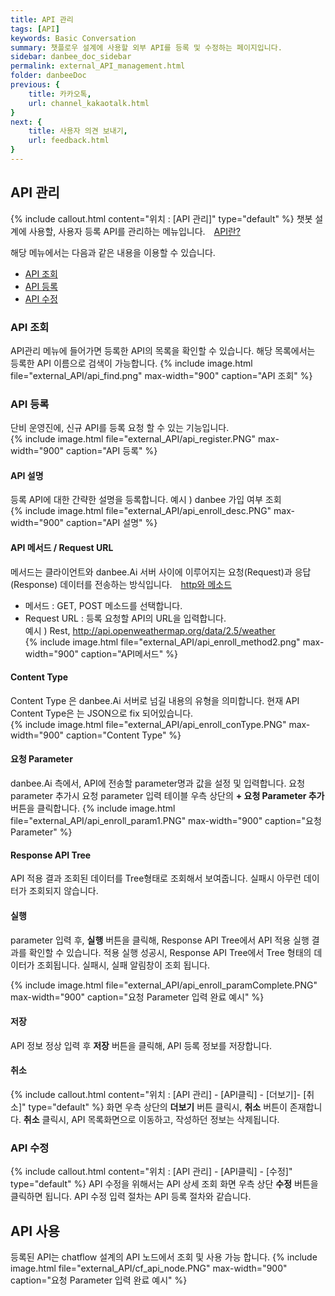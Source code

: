 ```yaml
---
title: API 관리
tags: [API]
keywords: Basic Conversation
summary: 챗플로우 설계에 사용할 외부 API를 등록 및 수정하는 페이지입니다.
sidebar: danbee_doc_sidebar
permalink: external_API_management.html
folder: danbeeDoc
previous: {
    title: 카카오톡,
    url: channel_kakaotalk.html
}
next: {
    title: 사용자 의견 보내기,
    url: feedback.html
}
---
```


## API 관리
 {% include callout.html content="위치 : [API 관리]" type="default" %}
 챗봇 설계에 사용할, 사용자 등록 API를 관리하는 메뉴입니다. 
  <span style="color:#f69023;"><i class="fa fa-external-link-square" aria-hidden="true" style="margin:0px 5px"></i>[API란?](http://terms.naver.com/entry.nhn?docId=1179553&cid=40942&categoryId=32837)</span>

해당 메뉴에서는 다음과 같은 내용을 이용할 수 있습니다.<br/> 
 - [API 조회](external_API_management.html#api-조회)
 - [API 등록](external_API_management.html#api-등록)
 - [API 수정](external_API_management.html#api-수정)

### API 조회 
API관리 메뉴에 들어가면 등록한 API의 목록을 확인할 수 있습니다. 해당 목록에서는 등록한 API 이름으로 검색이 가능합니다.
{% include image.html file="external_API/api_find.png" max-width="900" caption="API 조회" %} 

### API 등록 
단비 운영진에, 신규 API를 등록 요청 할 수 있는 기능입니다. <br/>
{% include image.html file="external_API/api_register.PNG" max-width="900" caption="API 등록" %} 

#### API 설명
등록 API에 대한 간략한 설명을 등록합니다. 
예시 ) danbee 가입 여부 조회  
{% include image.html file="external_API/api_enroll_desc.PNG" max-width="900" caption="API 설명" %} 
#### API 메서드 / Request URL
메서드는 클라이언트와 danbee.Ai 서버 사이에 이루어지는 요청(Request)과 응답(Response) 데이터를 전송하는 방식입니다. 
  <span style="color:#f69023;"><i class="fa fa-external-link-square" aria-hidden="true" style="margin:0px 5px"></i>[http와 메소드](http://terms.naver.com/entry.nhn?docId=2271985&cid=51207&categoryId=51207)</span>
 - 메서드 : GET, POST 메소드를 선택합니다. 
 - Request URL : 등록 요청할 API의 URL을 입력합니다. <br/>
    예시 ) Rest, http://api.openweathermap.org/data/2.5/weather   
{% include image.html file="external_API/api_enroll_method2.png" max-width="900" caption="API메서드" %} 
    
#### Content Type
Content Type 은 danbee.Ai 서버로 넘길 내용의 유형을 의미합니다. 현재 API Content Type은 는 JSON으로 fix 되어있습니다.   
{% include image.html file="external_API/api_enroll_conType.PNG" max-width="900" caption="Content Type" %} 

#### 요청 Parameter
danbee.Ai 측에서, API에 전송할 parameter명과 값을 설정 및 입력합니다. 요청 parameter 추가시 요청 parameter 입력 테이블 우측 상단의 **+ 요청 Parameter 추가** 버튼을 클릭합니다. 
{% include image.html file="external_API/api_enroll_param1.PNG" max-width="900" caption="요청 Parameter" %} 

#### Response API Tree
API 적용 결과 조회된 데이터를 Tree형태로 조회해서 보여줍니다. 실패시 아무런 데이터가 조회되지 않습니다. 

#### 실행
parameter 입력 후, **실행** 버튼을 클릭해, Response API Tree에서 API 적용 실행 결과를 확인할 수 있습니다. 
적용 실행 성공시, Response API Tree에서 Tree 형태의 데이터가 조회됩니다. 
실패시, 실패 알림창이 조회 됩니다. 

{% include image.html file="external_API/api_enroll_paramComplete.PNG" max-width="900" caption="요청 Parameter 입력 완료 예시" %} 
#### 저장
API 정보 정상 입력 후 **저장** 버튼을 클릭해, API 등록 정보를 저장합니다. 

#### 취소
{% include callout.html content="위치 : [API 관리] - [API클릭] - [더보기]- [취소]" type="default" %}
화면 우측 상단의  **더보기** 버튼 클릭시, **취소**  버튼이 존재합니다.  **취소**  클릭시, API 목록화면으로 이동하고, 작성하던 정보는 삭제됩니다. 

### API 수정 
{% include callout.html content="위치 : [API 관리] - [API클릭] - [수정]" type="default" %}
API 수정을 위해서는 API 상세 조회 화면 우측 상단 **수정** 버튼을 클릭하면 됩니다. API 수정 입력 절차는 API 등록 절차와 같습니다. 

## API 사용
등록된  API는 chatflow 설계의 API 노드에서 조회 및 사용 가능 합니다.
{% include image.html file="external_API/cf_api_node.PNG" max-width="900" caption="요청 Parameter 입력 완료 예시" %} 